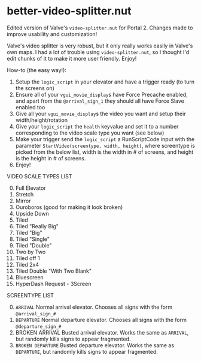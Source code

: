 # better-video-splitter.nut
Edited version of Valve's `video-splitter.nut` for Portal 2. Changes made to improve usability and customization!

Valve's video splitter is very robust, but it only really works easily in Valve's own maps. I had a lot of trouble using `video-splitter.nut`, so I thought I'd edit chunks of it to make it more user friendly. Enjoy!

How-to (the easy way!):

1) Setup the `logic_script` in your elevator and have a trigger ready (to turn the screens on)
2) Ensure all of your `vgui_movie_display`s have Force Precache enabled, and apart from the `@arrival_sign_1` they should all have Force Slave enabled too
3) Give all your `vgui_movie_display`s the video you want and setup their width/height/rotation
4) Give your `logic_script` the `health` keyvalue and set it to a number corresponding to the video scale type you want (see below)
5) Make your trigger send the `logic_script` a RunScriptCode input with the parameter `StartVideo(screentype, width, height)`, where screentype is picked from the below list, width is the width in # of screens, and height is the height in # of screens.
6) Enjoy!

VIDEO SCALE TYPES LIST

0) Full Elevator
1) Stretch
2) Mirror
3) Ouroboros (good for making it look broken)
4) Upside Down
5) Tiled
6) Tiled "Really Big"
7) Tiled "Big"
8) Tiled "Single"
9) Tiled "Double"
10) Two by Two
11) Tiled off 1
12) Tiled 2x4
13) Tiled Double "With Two Blank"
14) Bluescreen
15) HyperDash Request - 3Screen

SCREENTYPE LIST

0) `ARRIVAL`
Normal arrival elevator. Chooses all signs with the form `@arrival_sign_#`
1) `DEPARTURE`
Normal departure elevator. Chooses all signs with the form `@departure_sign_#`
2) BROKEN ARRIVAL
Busted arrival elevator. Works the same as `ARRIVAL`, but randomly kills signs to appear fragmented.
3) `BROKEN DEPARTURE`
Busted departure elevator. Works the same as `DEPARTURE`, but randomly kills signs to appear fragmented.

